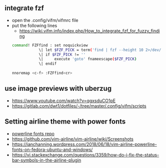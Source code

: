 ## integrate fzf
- open the .config/vifm/vifmrc file
- put the following lines
	- https://wiki.vifm.info/index.php/How_to_integrate_fzf_for_fuzzy_finding
	```sh
	command! FZFfind : set noquickview
                \| let $FZF_PICK = term('find | fzf --height 10 2>/dev/tty')
                \| if $FZF_PICK != ''
                \|     execute 'goto' fnameescape($FZF_PICK)
                \| endif
                
	nnoremap <c-f> :FZFfind<cr>
	```

## use image previews with uberzug
- https://www.youtube.com/watch?v=qgxsduCO1pE
- https://gitlab.com/dwt1/dotfiles/-/tree/master/.config/vifm/scripts

## Setting airline theme with power fonts
- [powerline fonts repo](https://github.com/powerline/fonts)
- https://github.com/vim-airline/vim-airline/wiki/Screenshots
- https://ianchanning.wordpress.com/2018/06/18/vim-airline-powerline-fonts-on-fedora-ubuntu-and-windows/
- https://vi.stackexchange.com/questions/3359/how-do-i-fix-the-status-bar-symbols-in-the-airline-plugin